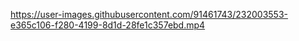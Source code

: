 


https://user-images.githubusercontent.com/91461743/232003553-e365c106-f280-4199-8d1d-28fe1c357ebd.mp4

